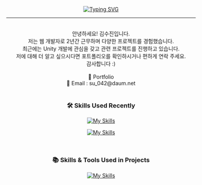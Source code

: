 
<div align='center'>

[![Typing SVG](https://readme-typing-svg.demolab.com?font=Jua&size=60&duration=1&pause=1000&color=FFFFFF&center=true&vCenter=true&repeat=false&random=true&width=435&height=100&lines=%E3%80%80Hi!+I'm+Sujin%F0%9F%91%8B)](https://git.io/typing-svg)

</div>
<hr/><br/>
<div align='center'>
  <span> 안녕하세요! 김수진입니다. </span><br/>
  <span> 저는 웹 개발자로 2년간 근무하며 다양한 프로젝트를 경험했습니다. </span> <br/>
  <span> 최근에는 Unity 개발에 관심을 갖고 관련 프로젝트를 진행하고 있습니다. </span><br/>
  <span> 저에 대해 더 알고 싶으시다면 포트폴리오를 확인하시거나 편하게 연락 주세요. </span><br/>
  <span> 감사합니다 :) </span>
</div>
<br/>
<div align='center'>
  <a style="text-decoration: none; color: inherit;" href="https://nuuuing.github.io/sujin_portfolio/"><span>🔗 Portfolio</span></a><br/>
  <span>📧 Email : su_042@daum.net</span>
</div>
<br/>

<h3 align='center'>🛠 Skills Used Recently</h2>
<div align='center'>

  [![My Skills](https://skillicons.dev/icons?i=cs,unity&perline=3)](https://skillicons.dev)
  
</div>
<div align='center'>
  
  [![My Skills](https://skillicons.dev/icons?i=react,js,ts,aws,docker,jenkins,nginx,java,spring,mysql,linux,html,css,jquery&perline=7)](https://skillicons.dev)
  
</div>

<br/>
</div>

<h3 align='center'>📚 Skills & Tools Used in Projects</h2>
<div align='center'>

  [![My Skills](https://skillicons.dev/icons?i=cpp,dotnet,firebase,redux,php,babel,py,androidstudio,flutter,dart,kotlin,mongodb&perline=6)](https://skillicons.dev)
  
</div>
<br/><br/>

